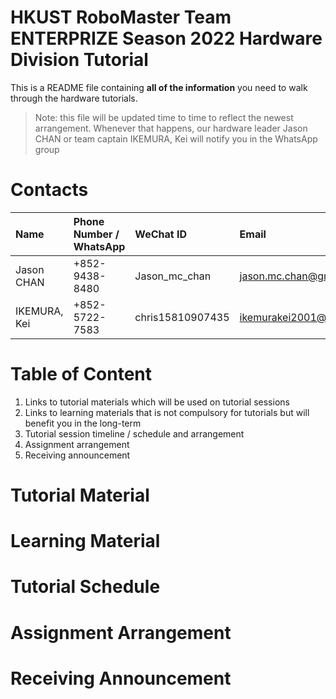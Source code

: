 # HKUST RoboMaster Team ENTERPRIZE Season 2022 Hardware Division Tutorial

This is a README file containing __**all of the information**__ you need to walk through the hardware tutorials.

> Note: this file will be updated time to time to reflect the newest arrangement. Whenever that happens, our hardware leader Jason CHAN or team captain IKEMURA, Kei will notify you in the WhatsApp group

# Contacts

| Name        | Phone Number / WhatsApp | WeChat ID       | Email                    |
| :---------- | :---------------------- | :-------------- | :----------------------- |
| Jason CHAN  |   +852-9438-8480        | Jason_mc_chan   |  jason.mc.chan@gmail.com |
| IKEMURA, Kei|   +852-5722-7583        | chris15810907435| ikemurakei2001@gmail.com |

# Table of Content

1. Links to tutorial materials which will be used on tutorial sessions
2. Links to learning materials that is not compulsory for tutorials but will benefit you in the long-term
3. Tutorial session timeline / schedule and arrangement
4. Assignment arrangement
5. Receiving announcement

# Tutorial Material

# Learning Material

# Tutorial Schedule

# Assignment Arrangement

# Receiving Announcement